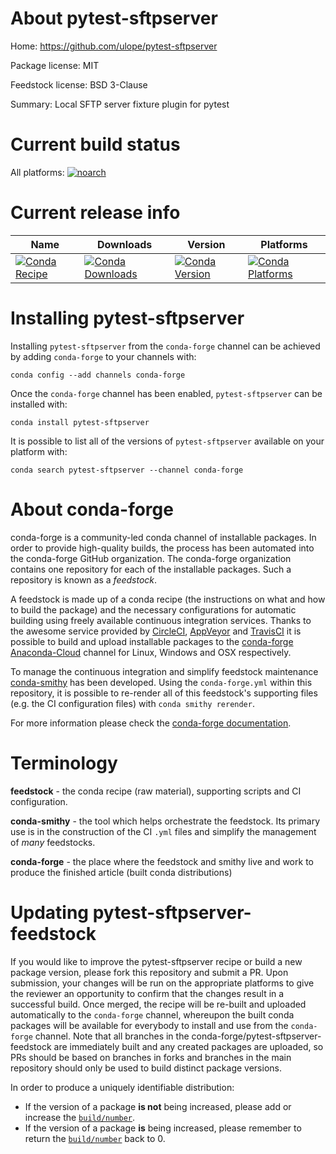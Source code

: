 About pytest-sftpserver
=======================

Home: https://github.com/ulope/pytest-sftpserver

Package license: MIT

Feedstock license: BSD 3-Clause

Summary: Local SFTP server fixture plugin for pytest



Current build status
====================

All platforms:
[![noarch](https://img.shields.io/circleci/project/github/conda-forge/pytest-sftpserver-feedstock/master.svg?label=noarch)](https://circleci.com/gh/conda-forge/pytest-sftpserver-feedstock)

Current release info
====================

| Name | Downloads | Version | Platforms |
| --- | --- | --- | --- |
| [![Conda Recipe](https://img.shields.io/badge/recipe-pytest--sftpserver-green.svg)](https://anaconda.org/conda-forge/pytest-sftpserver) | [![Conda Downloads](https://img.shields.io/conda/dn/conda-forge/pytest-sftpserver.svg)](https://anaconda.org/conda-forge/pytest-sftpserver) | [![Conda Version](https://img.shields.io/conda/vn/conda-forge/pytest-sftpserver.svg)](https://anaconda.org/conda-forge/pytest-sftpserver) | [![Conda Platforms](https://img.shields.io/conda/pn/conda-forge/pytest-sftpserver.svg)](https://anaconda.org/conda-forge/pytest-sftpserver) |

Installing pytest-sftpserver
============================

Installing `pytest-sftpserver` from the `conda-forge` channel can be achieved by adding `conda-forge` to your channels with:

```
conda config --add channels conda-forge
```

Once the `conda-forge` channel has been enabled, `pytest-sftpserver` can be installed with:

```
conda install pytest-sftpserver
```

It is possible to list all of the versions of `pytest-sftpserver` available on your platform with:

```
conda search pytest-sftpserver --channel conda-forge
```


About conda-forge
=================

conda-forge is a community-led conda channel of installable packages.
In order to provide high-quality builds, the process has been automated into the
conda-forge GitHub organization. The conda-forge organization contains one repository
for each of the installable packages. Such a repository is known as a *feedstock*.

A feedstock is made up of a conda recipe (the instructions on what and how to build
the package) and the necessary configurations for automatic building using freely
available continuous integration services. Thanks to the awesome service provided by
[CircleCI](https://circleci.com/), [AppVeyor](http://www.appveyor.com/)
and [TravisCI](https://travis-ci.org/) it is possible to build and upload installable
packages to the [conda-forge](https://anaconda.org/conda-forge)
[Anaconda-Cloud](http://docs.anaconda.org/) channel for Linux, Windows and OSX respectively.

To manage the continuous integration and simplify feedstock maintenance
[conda-smithy](http://github.com/conda-forge/conda-smithy) has been developed.
Using the ``conda-forge.yml`` within this repository, it is possible to re-render all of
this feedstock's supporting files (e.g. the CI configuration files) with ``conda smithy rerender``.

For more information please check the [conda-forge documentation](https://conda-forge.org/docs/).

Terminology
===========

**feedstock** - the conda recipe (raw material), supporting scripts and CI configuration.

**conda-smithy** - the tool which helps orchestrate the feedstock.
                   Its primary use is in the construction of the CI ``.yml`` files
                   and simplify the management of *many* feedstocks.

**conda-forge** - the place where the feedstock and smithy live and work to
                  produce the finished article (built conda distributions)


Updating pytest-sftpserver-feedstock
====================================

If you would like to improve the pytest-sftpserver recipe or build a new
package version, please fork this repository and submit a PR. Upon submission,
your changes will be run on the appropriate platforms to give the reviewer an
opportunity to confirm that the changes result in a successful build. Once
merged, the recipe will be re-built and uploaded automatically to the
`conda-forge` channel, whereupon the built conda packages will be available for
everybody to install and use from the `conda-forge` channel.
Note that all branches in the conda-forge/pytest-sftpserver-feedstock are
immediately built and any created packages are uploaded, so PRs should be based
on branches in forks and branches in the main repository should only be used to
build distinct package versions.

In order to produce a uniquely identifiable distribution:
 * If the version of a package **is not** being increased, please add or increase
   the [``build/number``](http://conda.pydata.org/docs/building/meta-yaml.html#build-number-and-string).
 * If the version of a package **is** being increased, please remember to return
   the [``build/number``](http://conda.pydata.org/docs/building/meta-yaml.html#build-number-and-string)
   back to 0.